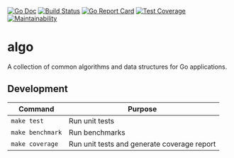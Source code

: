 [![Go Doc][godoc-image]][godoc-url]
[![Build Status][workflow-image]][workflow-url]
[![Go Report Card][goreport-image]][goreport-url]
[![Test Coverage][coverage-image]][coverage-url]
[![Maintainability][maintainability-image]][maintainability-url]

# algo

A collection of common algorithms and data structures for Go applications.

## Development

| Command          | Purpose                                     |
|------------------|---------------------------------------------|
| `make test`      | Run unit tests                              |
| `make benchmark` | Run benchmarks                              |
| `make coverage`  | Run unit tests and generate coverage report |


[godoc-url]: https://godoc.org/github.com/moorara/algo
[godoc-image]: https://godoc.org/github.com/moorara/algo?status.svg
[workflow-url]: https://github.com/moorara/algo/actions
[workflow-image]: https://github.com/moorara/algo/workflows/Main/badge.svg
[goreport-url]: https://goreportcard.com/report/github.com/moorara/algo
[goreport-image]: https://goreportcard.com/badge/github.com/moorara/algo
[coverage-url]: https://codeclimate.com/github/moorara/algo/test_coverage
[coverage-image]: https://api.codeclimate.com/v1/badges/48efddf545789eee4132/test_coverage
[maintainability-url]: https://codeclimate.com/github/moorara/algo/maintainability
[maintainability-image]: https://api.codeclimate.com/v1/badges/48efddf545789eee4132/maintainability
